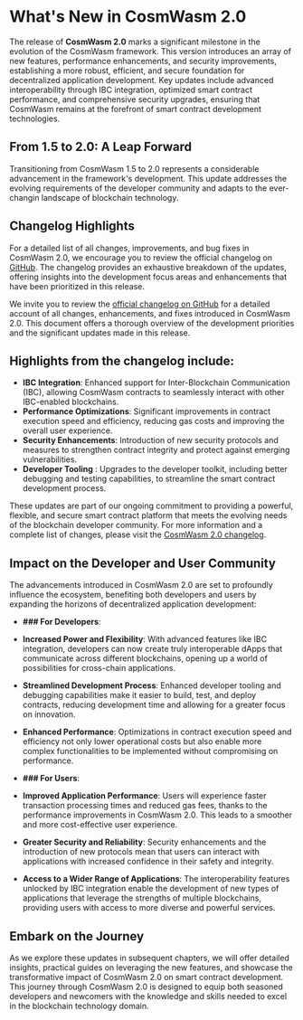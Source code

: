 # What's New in CosmWasm 2.0

The release of **CosmWasm 2.0** marks a significant milestone in the evolution of the CosmWasm framework. This version introduces an array of new features, performance enhancements, and security improvements, establishing a more robust, efficient, and secure foundation for decentralized application development. Key updates include advanced interoperability through IBC integration, optimized smart contract performance, and comprehensive security upgrades, ensuring that CosmWasm remains at the forefront of smart contract development technologies.

## From 1.5 to 2.0: A Leap Forward

Transitioning from CosmWasm 1.5 to 2.0 represents a considerable advancement in the framework's development. This update addresses the evolving requirements of the developer community and adapts to the ever-changin landscape of blockchain technology.

## Changelog Highlights

For a detailed list of all changes, improvements, and bug fixes in CosmWasm 2.0, we encourage you to review the official changelog on [GitHub](https://github.com/CosmWasm/cosmwasm/blob/main/CHANGELOG.md). The changelog provides an exhaustive breakdown of the updates, offering insights into the development focus areas and enhancements that have been prioritized in this release.

We invite you to review the [official changelog on GitHub](https://github.com/CosmWasm/cosmwasm/blob/main/CHANGELOG.md) for a detailed account of all changes, enhancements, and fixes introduced in CosmWasm 2.0. This document offers a thorough overview of the development priorities and the significant updates made in this release.


## Highlights from the changelog include:

- **IBC Integration**: Enhanced support for Inter-Blockchain Communication (IBC), allowing CosmWasm contracts to seamlessly interact with other IBC-enabled blockchains.
- **Performance Optimizations**: Significant improvements in contract execution speed and efficiency, reducing gas costs and improving the overall user experience.
- **Security Enhancements**: Introduction of new security protocols and measures to strengthen contract integrity and protect against emerging vulnerabilities.
- **Developer Tooling** : Upgrades to the developer toolkit, including better debugging and testing capabilities, to streamline the smart contract development process.

These updates are part of our ongoing commitment to providing a powerful, flexible, and secure smart contract platform that meets the evolving needs of the blockchain developer community. For more information and a complete list of changes, please visit the [CosmWasm 2.0 changelog](https://github.com/CosmWasm/cosmwasm/blob/main/CHANGELOG.md).

## Impact on the Developer and User Community

The advancements introduced in CosmWasm 2.0 are set to profoundly influence the ecosystem, benefiting both developers and users by expanding the horizons of decentralized application development:

- **### For Developers**:

- **Increased Power and Flexibility**: With advanced features like IBC integration, developers can now create truly interoperable dApps that communicate across different blockchains, opening up a world of possibilities for cross-chain applications.
- **Streamlined Development Process**: Enhanced developer tooling and debugging capabilities make it easier to build, test, and deploy contracts, reducing development time and allowing for a greater focus on innovation.
- **Enhanced Performance**: Optimizations in contract execution speed and efficiency not only lower operational costs but also enable more complex functionalities to be implemented without compromising on performance.

- **### For Users**:

- **Improved Application Performance**: Users will experience faster transaction processing times and reduced gas fees, thanks to the performance improvements in CosmWasm 2.0. This leads to a smoother and more cost-effective user experience.
- **Greater Security and Reliability**: Security enhancements and the introduction of new protocols mean that users can interact with applications with increased confidence in their safety and integrity.
- **Access to a Wider Range of Applications**: The interoperability features unlocked by IBC integration enable the development of new types of applications that leverage the strengths of multiple blockchains, providing users with access to more diverse and powerful services.

## Embark on the Journey

As we explore these updates in subsequent chapters, we will offer detailed insights, practical guides on leveraging the new features, and showcase the transformative impact of CosmWasm 2.0 on smart contract development. This journey through CosmWasm 2.0 is designed to equip both seasoned developers and newcomers with the knowledge and skills needed to excel in the blockchain technology domain.


